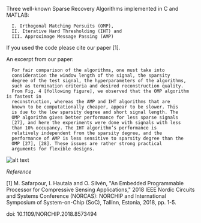 Three well-known Sparse Recovery Algorithms implemented in C and MATLAB:


      I. Orthogonal Matching Persuits (OMP),
      II. Iterative Hard Thresholding (IHT) and 
      III. Approximage Message Passing (AMP)  

If you used the code please cite our paper [1].

An excerpt from our paper:


      For fair comparison of the algorithms, one must take into
      consideration the window length of the signal, the sparsity
      degree of the test signal, the hyperparameters of the algorithms,
      such as termination criteria and desired reconstruction quality.
      From Fig. 4 [following figure], we observed that the OMP algorithm is fastest in
      reconstruction, whereas the AMP and IHT algorithms that are
      known to be computationally cheaper, appear to be slower. This
      is due to the low sparsity degree and short signal length. The
      OMP algorithm gives better performance for less sparse signals
      [27], and here the experiments were done with signals with less
      than 10% occupancy. The IHT algorithm’s performance is
      relatively independent from the sparsity degree, and the
      performance of AMP is less sensitive to sparsity degree than the
      OMP [27], [28]. These issues are rather strong practical
      arguments for flexible designs. 

  ![alt text]( https://github.com/NeuroFan/Compressive_Sensing/blob/master/performance_comparison.png)



*Reference* 

[1] M. Safarpour, I. Hautala and O. Silvén, "An Embedded Programmable Processor for Compressive Sensing Applications," 2018 IEEE Nordic Circuits and Systems Conference (NORCAS): NORCHIP and International Symposium of System-on-Chip (SoC), Tallinn, Estonia, 2018, pp. 1-5.

doi: 10.1109/NORCHIP.2018.8573494
